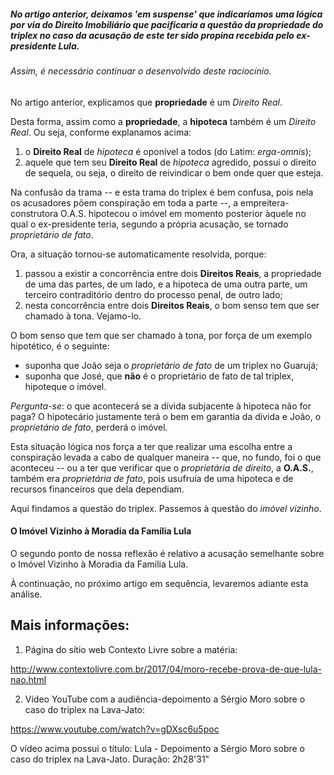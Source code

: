 
##### No artigo anterior, deixamos 'em suspense' que indicaríamos uma lógica por via do Direito Imobiliário que pacificaria a questão da propriedade do triplex no caso da acusação de este ter sido propina recebida pelo ex-presidente Lula.

###### Assim, é necessário continuar o desenvolvido deste raciocínio.

No artigo anterior, explicamos que **propriedade** é um _Direito Real_.

Desta forma, assim como a **propriedade**, a **hipoteca** também é um _Direito Real_. Ou seja, conforme explanamos acima:

1. o **Direito Real** de _hipoteca_ é oponível a todos (do Latim: _erga-omnis_);
2. aquele que tem seu **Direito Real** de _hipoteca_ agredido, possui o direito de sequela, ou seja, o direito de reivindicar o bem onde quer que esteja.

Na confusão da trama -- e esta trama do triplex é bem confusa, pois nela os acusadores põem conspiração em toda a parte --, a empreitera-construtora O.A.S. hipotecou o imóvel em momento posterior àquele no qual o ex-presidente teria, segundo a própria acusação, se tornado _proprietário de fato_.

Ora, a situação tornou-se automaticamente resolvida, porque:

1. passou a existir a concorrência entre dois **Direitos Reais**, a propriedade de uma das partes, de um lado, e a hipoteca de uma outra parte, um terceiro contraditório dentro do processo penal, de outro lado;
2. nesta concorrência entre dois **Direitos Reais**, o bom senso tem que ser chamado à tona. Vejamo-lo.

O bom senso que tem que ser chamado à tona, por força de um exemplo hipotético, é o seguinte:

- suponha que João seja o _proprietário de fato_ de um triplex no Guarujá;
- suponha que José, que **não** é o proprietário de fato de tal triplex, hipoteque o imóvel.

_Pergunta-se_: o que acontecerá se a dívida subjacente à hipoteca não for paga? O hipotecário justamente terá o bem em garantia da dívida e João, o _proprietário de fato_, perderá o imóvel.

Esta situação lógica nos força a ter que realizar uma escolha entre a conspiração levada a cabo de qualquer maneira -- que, no fundo, foi o que aconteceu -- ou a ter que verificar que o _proprietária de direito_, a **O.A.S.**, também era _proprietária de fato_, pois usufruía de uma hipoteca e de recursos financeiros que dela dependiam.

Aqui findamos a questão do triplex. Passemos à questão do _imóvel vizinho_.

#### O Imóvel Vizinho à Moradia da Família Lula

O segundo ponto de nossa reflexão é relativo a acusação semelhante sobre o Imóvel Vizinho à Moradia da Família Lula.

À continuação, no próximo artigo em sequência, levaremos adiante esta análise.


Mais informações:
-----------------

1) Página do sítio web Contexto Livre sobre a matéria:

http://www.contextolivre.com.br/2017/04/moro-recebe-prova-de-que-lula-nao.html

2) Vídeo YouTube com a audiência-depoimento a Sérgio Moro sobre o caso do triplex na Lava-Jato:

https://www.youtube.com/watch?v=gDXsc6u5poc

O vídeo acima possui o título: Lula - Depoimento a Sérgio Moro sobre o caso do triplex na Lava-Jato.
Duração: 2h28'31"

